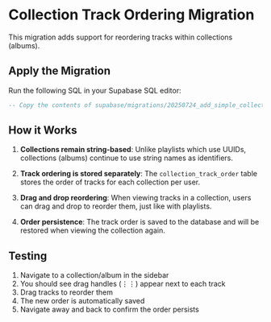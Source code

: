 # Collection Track Ordering Migration

This migration adds support for reordering tracks within collections (albums).

## Apply the Migration

Run the following SQL in your Supabase SQL editor:

```sql
-- Copy the contents of supabase/migrations/20250724_add_simple_collection_ordering.sql
```

## How it Works

1. **Collections remain string-based**: Unlike playlists which use UUIDs, collections (albums) continue to use string names as identifiers.

2. **Track ordering is stored separately**: The `collection_track_order` table stores the order of tracks for each collection per user.

3. **Drag and drop reordering**: When viewing tracks in a collection, users can drag and drop to reorder them, just like with playlists.

4. **Order persistence**: The track order is saved to the database and will be restored when viewing the collection again.

## Testing

1. Navigate to a collection/album in the sidebar
2. You should see drag handles (⋮⋮) appear next to each track
3. Drag tracks to reorder them
4. The new order is automatically saved
5. Navigate away and back to confirm the order persists